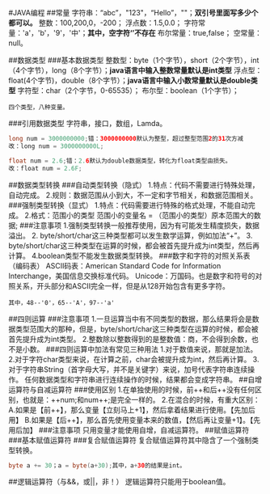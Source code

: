 #JAVA编程
##常量
字符串：“abc”，"123"，“Hello”，""；**双引号里面写多少个都可以。**
整数：100,200,0，-200；
浮点数：1.5,0.0；
字符常量：'a'，'b'，'9'，'中'；**其中，空字符‘’不存在**
布尔常量：true,false；
空常量：null。

##数据类型
###基本数据类型
整数型：byte（1个字节），short（2个字节），int（4个字节），long（8个字节）；**java语言中输入整数常量默认是int类型**
浮点型：float(4个字节)，double（8个字节）；**java语言中输入小数常量默认是double类型**
字符型：char（2个字节，0-65535）；
布尔型：boolean（1个字节）；

```
四个类型，八种变量。
```
###引用数据类型
字符串，接口，数组，Lamda。
```java
long num = 3000000000;错：3000000000默认为整型，超过整型范围2的31次方减
改：long num = 3000000000L;

float num = 2.6;错：2.6默认为double数据类型，转化为float类型由损失。
改：float num = 2.6F;
```
##数据类型转换
###自动类型转换（隐式）
1.特点：代码不需要进行特殊处理，自动完成。
2.规则：数据范围从小到大，不一定和字节相关，和数据范围相关。
###强制类型转换（显式）
1.特点：代码需要进行特殊的格式处理，不能自动完成。
2.格式：范围小的类型 范围小的变量名 = （范围小的类型）原本范围大的数据;
###注意事项
1.强制类型转换一般推荐使用，因为有可能发生精度损失，数据溢出。
2. byte/short/char这三种类型都可以发生数学运算，例如加法“+”。
3. byte/short/char这三种类型在运算的时候，都会被首先提升成为int类型，然后再计算。
4.boolean类型不能发生数据类型转换。
###数字和字符的对照关系表（编码表）
ASCII码表：American Standard Code for Information Interchange，美国信息交换标准代码。
Unicode：万国码。也是数字和符号的对照关系，开头部分和ASCII完全一样，但是从128开始包含有更多字符。
```
其中，48--'0'，65--'A'，97--'a'
```
##四则运算
###注意事项
1.一旦运算当中有不同类型的数据，那么结果将会是数据类型范围大的那种，但是，byte/short/char这三种类型在运算的时候，都会被首先提升成为int类型。
2.整数除以整数得到的是整数值：商，不会得到余数，也不是小数。
###四则运算中加法有常见三种用法
1.对于数值来说，那就是加法。
2.对于字符char类型来说，在计算之前，char会被提升成为int，然后再计算。
3.对于字符串String（首字母大写，并不是关键字）来说，加号代表字符串连续操作。
任何数据类型和字符串进行连续操作的时候，结果都会变成字符串。
##自增运算符与自减运算符
###使用区别
1.在单独使用的时候，前++和后++没有任何区别，也就是：++num;和num++;是完全一样的。
2.在混合的时候，有重大区别：
A.如果是【前++】，那么变量【立刻马上+1】，然后拿着结果进行使用。【先加后用】
B.如果是【后++】，那么首先使用变量本来的数值，【然后再让变量+1】。【先用后加】
###注意事项
只用变量才能使用自增，自减运算符。
##赋值运算符
###基本赋值运算符
###复合赋值运算符
复合赋值运算符其中隐含了一个强制类型转换。
```java
byte a += 30；a = byte(a+30);其中，a+30的结果是int。
```
##逻辑运算符（与&&，或||，非！）
逻辑运算符只能用于boolean值。